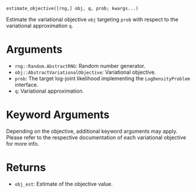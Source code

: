```
estimate_objective([rng,] obj, q, prob; kwargs...)
```

Estimate the variational objective `obj` targeting `prob` with respect to the variational approximation `q`.

# Arguments

  * `rng::Random.AbstractRNG`: Random number generator.
  * `obj::AbstractVariationalObjective`: Variational objective.
  * `prob`: The target log-joint likelihood implementing the `LogDensityProblem` interface.
  * `q`: Variational approximation.

# Keyword Arguments

Depending on the objective, additional keyword arguments may apply. Please refer to the respective documentation of each variational objective for more info.

# Returns

  * `obj_est`: Estimate of the objective value.
